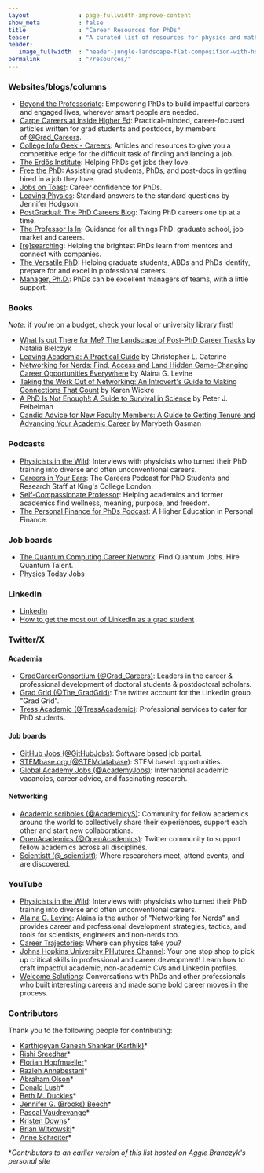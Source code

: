```yaml
---
layout              : page-fullwidth-improve-content
show_meta           : false
title               : "Career Resources for PhDs"
teaser              : "A curated list of resources for physics and math PhD candidates and graduates exploring careers outside of academica."
header:
   image_fullwidth  : "header-jungle-landscape-flat-composition-with-horizontal-view-tropical-flowers-exotic-plants-animals-with-b-flip.jpg"
permalink           : "/resources/"
---
```

### Websites/blogs/columns

- [Beyond the Professoriate](https://beyondprof.com/): Empowering PhDs to build impactful careers and engaged lives, wherever smart people are needed.
- [Carpe Careers at Inside Higher Ed](https://www.insidehighered.com/career-advice/carpe-careers): Practical-minded, career-focused articles written for grad students and postdocs, by members of [@Grad_Careers](https://twitter.com/Grad_Careers).
- [College Info Geek - Careers](https://collegeinfogeek.com/career/): Articles and resources to give you a competitive edge for the difficult task of finding and landing a job. 
- [The Erdős Institute](https://www.erdosinstitute.org/): Helping PhDs get jobs they love. 
- [Free the PhD](https://www.freethephd.com/): Assisting grad students, PhDs, and post-docs in getting hired in a job they love. 
- [Jobs on Toast](http://jobsontoast.com/): Career confidence for PhDs. 
- [Leaving Physics](https://jhodgdon.com/leave-physics): Standard answers to the standard questions by Jennifer Hodgson.
- [PostGradual: The PhD Careers Blog](https://phd-careers.co.uk/): Taking PhD careers one tip at a time. 
- [The Professor Is In](https://theprofessorisin.com/): Guidance for all things PhD: graduate school, job market and careers. 
- [[re]searching](https://www.researching.io/): Helping the brightest PhDs learn from mentors and connect with companies. 
- [The Versatile PhD](https://versatilephd.com/): Helping graduate students, ABDs and PhDs identify, prepare for and excel in professional careers.
- [Manager, Ph.D.](https://www.managerphd.com): PhDs can be excellent managers of teams, with a little support.

### Books

_Note_: if you're on a budget, check your local or university library first!

- [What Is out There for Me? The Landscape of Post-PhD Career Tracks](https://www.goodreads.com/book/show/49707754-what-is-out-there-for-me-the-landscape-of-post-phd-career-tracks) by Natalia Bielczyk
- [Leaving Academia: A Practical Guide](https://press.princeton.edu/books/paperback/9780691200194/leaving-academia) by Christopher L. Caterine
- [Networking for Nerds: Find, Access and Land Hidden Game-Changing Career Opportunities Everywhere](https://www.goodreads.com/book/show/26846778-networking-for-nerds) by Alaina G. Levine
- [Taking the Work Out of Networking: An Introvert's Guide to Making Connections That Count](https://www.goodreads.com/en/book/show/38657801-taking-the-work-out-of-networking) by Karen Wickre
- [A PhD Is Not Enough!: A Guide to Survival in Science](https://www.goodreads.com/book/show/587478.A_PhD_Is_Not_Enough) by Peter J. Feibelman
- [Candid Advice for New Faculty Members: A Guide to Getting Tenure and Advancing Your Academic Career](https://www.goodreads.com/en/book/show/56630699) by Marybeth Gasman


### Podcasts

- [Physicists in the Wild](https://physicistsinthewild.buzzsprout.com): Interviews with physicists who turned their PhD training into diverse and often unconventional careers.
- [Careers in Your Ears](https://open.spotify.com/show/0bucpJvP3n73pYLSNh8P9Z): The Careers Podcast for PhD Students and Research Staff at King's College London.
- [Self-Compassionate Professor](https://danielledelamare.com/subversive-self-compassion/): Helping academics and former academics find wellness, meaning, purpose, and freedom.
- [The Personal Finance for PhDs Podcast](http://pfforphds.com/podcast/): A Higher Education in Personal Finance.

### Job boards

- [The Quantum Computing Career Network](https://hirequantum.com): Find Quantum Jobs. Hire Quantum Talent.
- [Physics Today Jobs](https://jobs.physicstoday.org/)

### LinkedIn

- [LinkedIn](https://www.linkedin.com/)
- [How to get the most out of LinkedIn as a grad student](https://www.linkedin.com/posts/agata-branczyk_phdstudent-careeradvice-jobsearch-activity-6760556977161609217-z9v7/)

### Twitter/X

#### Academia

- [GradCareerConsortium (@Grad_Careers)](https://twitter.com/Grad_Careers): Leaders in the career & professional development of doctoral students & postdoctoral scholars. 
- [Grad Grid (@The_GradGrid)](https://twitter.com/The_GradGrid): The twitter account for the LinkedIn group "Grad Grid". 
- [Tress Academic (@TressAcademic)](https://twitter.com/TressAcademic): Professional services to cater for PhD students. 

#### Job boards

- [GitHub Jobs (@GitHubJobs)](https://twitter.com/GitHubJobs): Software based job portal. 
- [STEMbase.org (@STEMdatabase)](https://twitter.com/STEMdatabase): STEM based opportunities. 
- [Global Academy Jobs (@AcademyJobs)](https://twitter.com/AcademyJobs): International academic vacancies, career advice, and fascinating research.

#### Networking

- [Academic scribbles (@AcademicyS)](https://twitter.com/AcademicyS): Community for fellow academics around the world to collectively share their experiences, support each other and start new collaborations.
- [OpenAcademics (@OpenAcademics)](https://twitter.com/OpenAcademics): Twitter community to support fellow academics across all disciplines. 
- [Scientistt (@_scientistt)](https://twitter.com/_scientistt): Where researchers meet, attend events, and are discovered.

### YouTube

- [Physicists in the Wild](https://www.youtube.com/playlist?list=PLnwt2ODY2PX0hnUJgIwCwHSkPzH4J4fVX): Interviews with physicists who turned their PhD training into diverse and often unconventional careers.
- [Alaina G. Levine](https://www.youtube.com/user/physicsbuzztemp): Alaina is the author of "Networking for Nerds" and provides career and professional development strategies, tactics, and tools for scientists, engineers and non-nerds too.
- [Career Trajectories](https://www.youtube.com/playlist?list=PLaLvSxPpI1c3Y-g-2jOVxB393LRO1tj4K): Where can physics take you?
- [Johns Hopkins University PHutures Channel](https://www.youtube.com/channel/UCFV7-mgK7RAHd8Wvfj9kTPg/featured): Your one stop shop to pick up critical skills in professional and career deveopment! Learn how to craft impactful academic, non-academic CVs and LinkedIn profiles. 
- [Welcome Solutions](https://www.youtube.com/c/WelcomeSolutions/about): Conversations with PhDs and other professionals who built interesting careers and made some bold career moves in the process.

### Contributors
Thank you to the following people for contributing:

- [Karthigeyan Ganesh Shankar (Karthik)](https://www.linkedin.com/in/karthigeyan-ganesh-shankar/)*
- [Rishi Sreedhar](https://www.linkedin.com/in/rishisr33dhar/)*
- [Florian Hopfmueller](https://www.linkedin.com/in/fhopfmueller/)*
- [Razieh Annabestani](https://www.linkedin.com/in/razieh-annabestani-phd-82088642/)*
- [Abraham Olson](https://www.linkedin.com/in/abeolson/)*
- [Donald Lush](https://www.linkedin.com/in/donaldlush/)*
- [Beth M. Duckles](https://www.linkedin.com/in/beth-m-duckles-ph-d-373bb73/)*
- [Jennifer G. (Brooks) Beech](https://www.linkedin.com/in/jennifergbrooksbeech-instructional-designer/)*
- [Pascal Vaudrevange](https://www.linkedin.com/in/pascal-vaudrevange-48691214/)*
- [Kristen Downs](https://www.linkedin.com/in/kristenddowns/)*
- [Brian Witkowski](https://www.linkedin.com/in/brianwitkowski/)*
- [Anne Schreiter](https://www.linkedin.com/in/anneschreiter/)*

**Contributors to an earlier version of this list hosted on Aggie Branczyk's personal site*
